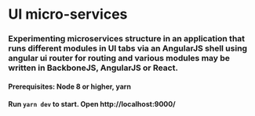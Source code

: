 # UI micro-services

### Experimenting microservices structure in an application that runs different modules in UI tabs via an AngularJS shell using angular ui router for routing and various modules may be written in BackboneJS, AngularJS or React.

#### Prerequisites: Node 8 or higher, yarn

#### Run `yarn dev` to start. Open http://localhost:9000/

